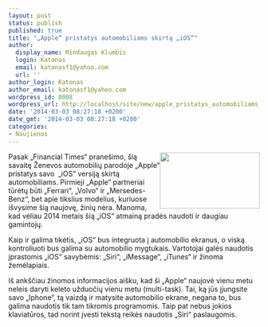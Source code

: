 ```yaml
---
layout: post
status: publish
published: true
title: "„Apple“ pristatys automobiliams skirtą „iOS“"
author:
  display_name: Mindaugas Klumbis
  login: Katonas
  email: katonasf1@yahoo.com
  url: ''
author_login: Katonas
author_email: katonasf1@yahoo.com
wordpress_id: 8008
wordpress_url: http://localhost/site/new/apple_pristatys_automobiliams_skirta_ios/
date: '2014-03-03 08:27:18 +0200'
date_gmt: '2014-03-03 08:27:18 +0200'
categories:
- Naujienos
---
```

<p>
	<a href="http://technews.lt/userfiles/xl_iOSintheCar.jpg"><img alt="" src="http://technews.lt/userfiles/xl_iOSintheCar.jpg" style="width: 200px; height: 113px; float: right;" /></a>Pasak &bdquo;Financial Times&ldquo; prane&scaron;imo, &scaron;ią savaitę Ženevos automobilių parodoje &bdquo;Apple&ldquo; pristatys savo &nbsp;&bdquo;iOS&ldquo; versiją skirtą automobiliams. Pirmieji &bdquo;Apple&ldquo; partneriai tūrėtų būti &bdquo;Ferrari&ldquo;, &bdquo;Volvo&ldquo; ir &bdquo;Mersedes-Benz&ldquo;, bet apie tikslius modelius, kuriuose i&scaron;vysime &scaron;ią naujovę, žinių nėra. Manoma, kad vėliau 2014 metais &scaron;ią &bdquo;iOS&ldquo; atmainą pradės naudoti ir daugiau gamintojų.</p>
<p>
	Kaip ir galima tikėtis, &bdquo;iOS&ldquo; bus integruota į automobilio ekranus, o viską kontroliuoti bus galima su automobilio mygtukais. Vartotojai galės naudotis įprastomis &bdquo;iOS&ldquo; savybėmis: &bdquo;Siri&ldquo;, &bdquo;iMessage&ldquo;, &bdquo;iTunes&ldquo; ir žinoma žemėlapiais.</p>
<p>
	I&scaron; ank&scaron;čiau žinomos informacijos ai&scaron;ku, kad &scaron;i &bdquo;Apple&ldquo; naujovė vienu metu neleis daryti keleto užduočių vienu metu (multi-task). Tai, ką jūs įjungsite savo &bdquo;Iphone&ldquo;, tą vaizdą ir matysite automobilio ekrane, negana to, bus galima naudotis tik tam tikromis programomis. Taip pat nebus jokios klaviatūros, tad norint įvesti tekstą reikės naudotis &bdquo;Siri&ldquo; paslaugomis.</p>
